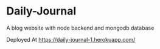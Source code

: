 # Daily-Journal
A blog website with node backend and mongodb database

Deployed At https://daily-journal-1.herokuapp.com/
